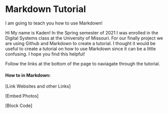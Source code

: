 # Markdown Tutorial
I am going to teach you how to use Markdown!

Hi My name is Kaden! In the Spring semester of 2021 I was enrolled in the Digital Systems class at the University of Missouri. For our finally project we are using Github and Markdown to create a tutorial. I thought it would be useful to create a tutorial on how to use Markdown since it can be a little confusing. I hope you find this helpful!

Follow the links at the bottom of the page to naviagate through the tutorial.













#### How to in Markdown:
[Link Websites and other Links]

[Embed Photos]

[Block Code]

